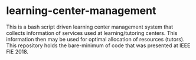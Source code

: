 # learning-center-management
This is a bash script driven learning center management system that collects information of services used at learning/tutoring centers.  This information then may be used for optimal allocation of resources (tutors).  This repository holds the bare-minimum of code that was presented at IEEE FIE 2018.

